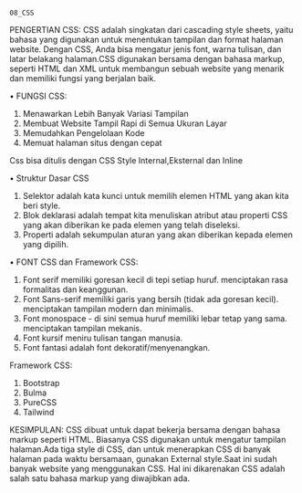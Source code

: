                                                                             08_CSS
                                                                            
PENGERTIAN CSS:
CSS adalah singkatan dari cascading style sheets, yaitu bahasa yang digunakan untuk menentukan tampilan dan format halaman website. Dengan CSS, Anda bisa mengatur jenis font, warna tulisan, dan latar belakang halaman.CSS digunakan bersama dengan bahasa markup, seperti HTML dan XML untuk membangun sebuah website yang menarik dan memiliki fungsi yang berjalan baik.

•	FUNGSI CSS:
1.	Menawarkan Lebih Banyak Variasi Tampilan
2.	Membuat Website Tampil Rapi di Semua Ukuran Layar
3.	Memudahkan Pengelolaan Kode
4.	Memuat halaman situs dengan cepat

Css bisa ditulis dengan CSS Style Internal,Eksternal dan Inline

•	Struktur Dasar CSS
1.	Selektor adalah kata kunci untuk memilih elemen HTML yang akan kita beri style.
2.	Blok deklarasi adalah tempat kita menuliskan atribut atau properti CSS yang akan diberikan ke pada elemen yang telah diseleksi.
3.	Properti adalah sekumpulan aturan yang akan diberikan kepada elemen yang dipilih.

•	FONT CSS dan Framework CSS:
1.	Font serif memiliki goresan kecil di tepi setiap huruf. menciptakan rasa formalitas dan keanggunan.
2.	Font Sans-serif memiliki garis yang bersih (tidak ada goresan kecil). menciptakan tampilan modern dan minimalis.
3.	Font monospace - di sini semua huruf memiliki lebar tetap yang sama. menciptakan tampilan mekanis. 
4.	Font kursif meniru tulisan tangan manusia.
5.	Font fantasi adalah font dekoratif/menyenangkan.

Framework CSS:
1.	Bootstrap
2.	Bulma
3.	PureCSS
4.	Tailwind

KESIMPULAN:
CSS dibuat untuk dapat bekerja bersama dengan bahasa markup seperti HTML. Biasanya CSS digunakan untuk mengatur tampilan halaman.Ada tiga style di CSS, dan untuk menerapkan CSS di banyak halaman pada waktu bersamaan, gunakan External style.Saat ini sudah banyak website yang menggunakan CSS. Hal ini dikarenakan CSS adalah salah satu bahasa markup yang diwajibkan ada.
